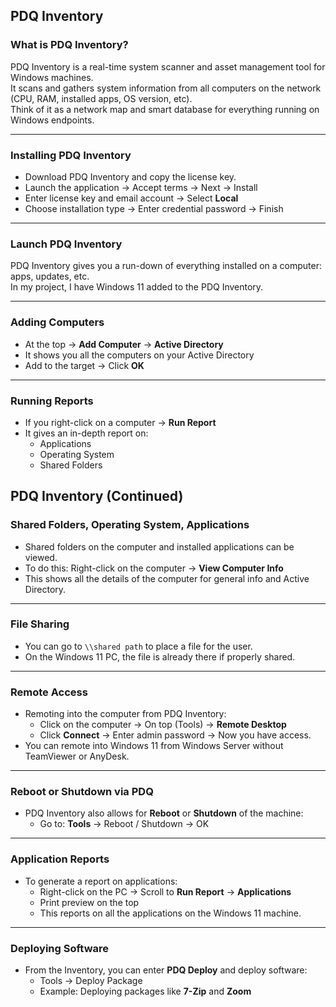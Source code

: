 ## PDQ Inventory

### What is PDQ Inventory?

PDQ Inventory is a real-time system scanner and asset management tool for Windows machines.  
It scans and gathers system information from all computers on the network (CPU, RAM, installed apps, OS version, etc).  
Think of it as a network map and smart database for everything running on Windows endpoints.

---

### Installing PDQ Inventory

- Download PDQ Inventory and copy the license key.
- Launch the application → Accept terms → Next → Install
- Enter license key and email account → Select **Local**
- Choose installation type → Enter credential password → Finish

---

### Launch PDQ Inventory

PDQ Inventory gives you a run-down of everything installed on a computer: apps, updates, etc.  
In my project, I have Windows 11 added to the PDQ Inventory.

---

### Adding Computers

- At the top → **Add Computer** → **Active Directory**
- It shows you all the computers on your Active Directory
- Add to the target → Click **OK**

---

### Running Reports

- If you right-click on a computer → **Run Report**
- It gives an in-depth report on:
  - Applications
  - Operating System
  - Shared Folders
## PDQ Inventory (Continued)

### Shared Folders, Operating System, Applications

- Shared folders on the computer and installed applications can be viewed.
- To do this: Right-click on the computer → **View Computer Info**
- This shows all the details of the computer for general info and Active Directory.

---

### File Sharing

- You can go to `\\shared path` to place a file for the user.
- On the Windows 11 PC, the file is already there if properly shared.

---

### Remote Access

- Remoting into the computer from PDQ Inventory:
  - Click on the computer → On top (Tools) → **Remote Desktop**
  - Click **Connect** → Enter admin password → Now you have access.
- You can remote into Windows 11 from Windows Server without TeamViewer or AnyDesk.

---

### Reboot or Shutdown via PDQ

- PDQ Inventory also allows for **Reboot** or **Shutdown** of the machine:
  - Go to: **Tools** → Reboot / Shutdown → OK

---

### Application Reports

- To generate a report on applications:
  - Right-click on the PC → Scroll to **Run Report** → **Applications**
  - Print preview on the top
  - This reports on all the applications on the Windows 11 machine.

---

### Deploying Software

- From the Inventory, you can enter **PDQ Deploy** and deploy software:
  - Tools → Deploy Package
  - Example: Deploying packages like **7-Zip** and **Zoom**
